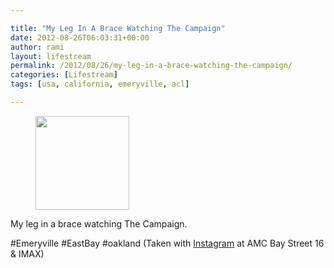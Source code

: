 ```yaml
---

title: "My Leg In A Brace Watching The Campaign"
date: 2012-08-26T06:03:31+00:00
author: rami
layout: lifestream 
permalink: /2012/08/26/my-leg-in-a-brace-watching-the-campaign/
categories: [Lifestream]
tags: [usa, california, emeryville, acl]

---
```


<div id='gallery-40' class='gallery galleryid-1919 gallery-columns-3 gallery-size-thumbnail'>
  <figure class='gallery-item'> 
  
  <div class='gallery-icon landscape'>
    <a href='http://139.59.20.41/2012/08/26/my-leg-in-a-brace-watching-the-campaign/attachment/1920/'><img width="150" height="150" src="http://139.59.20.41/wp-content/uploads/2012/08/tumblr_m9cm5vxCup1qb4qlko1_1280-150x150.jpg" class="attachment-thumbnail size-thumbnail" alt="" srcset="http://139.59.20.41/wp-content/uploads/2012/08/tumblr_m9cm5vxCup1qb4qlko1_1280-150x150.jpg 150w, http://139.59.20.41/wp-content/uploads/2012/08/tumblr_m9cm5vxCup1qb4qlko1_1280-300x300.jpg 300w, http://139.59.20.41/wp-content/uploads/2012/08/tumblr_m9cm5vxCup1qb4qlko1_1280-100x100.jpg 100w, http://139.59.20.41/wp-content/uploads/2012/08/tumblr_m9cm5vxCup1qb4qlko1_1280.jpg 612w" sizes="100vw" /></a>
  </div></figure>
</div>

My leg in a brace watching The Campaign.
   
#Emeryville #EastBay #oakland (Taken with [Instagram](http://instagram.com) at AMC Bay Street 16 & IMAX)
